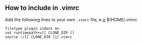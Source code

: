 ## How to include in .vimrc

Add the following lines to your own `.vimrc` file, e.g ${HOME/.vimrc

```
filetype plugin indent on
set runtimepath+=[[ CLONE_DIR ]]
source ~/[[ CLONE_DIR ]]/.vimrc
```
